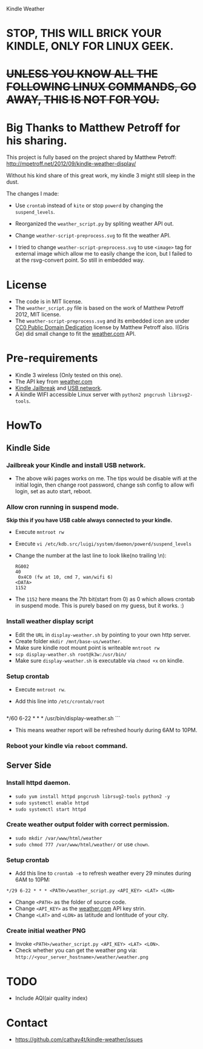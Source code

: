 Kindle Weather

# STOP, THIS WILL BRICK YOUR KINDLE, ONLY FOR LINUX GEEK.
# ~~UNLESS YOU KNOW ALL THE FOLLOWING LINUX COMMANDS, GO AWAY, THIS IS NOT FOR YOU.~~

# Big Thanks to Matthew Petroff for his sharing.

This project is fully based on the project shared by Matthew Petroff:
http://mpetroff.net/2012/09/kindle-weather-display/

Without his kind share of this great work, my kindle 3 might still sleep in the
dust.

The changes I made:
 * Use `crontab` instead of `kite` or stop `powerd` by changing the
   `suspend_levels`.

 * Reorganized the `weather_script.py` by spliting weather API out.

 * Change `weather-script-preprocess.svg` to fit the weather API.

 * I tried to change `weather-script-preprocess.svg` to use `<image>` tag
   for external image which allow me to easily change the icon, but I failed to
   at the rsvg-convert point. So still in embedded way.

# License

* The code is in MIT license.
* The `weather_script.py` file is based on the work of Matthew Petroff 2012, MIT
  license.
* The `weather-script-preprocess.svg` and its embedded icon are under
  [CC0 Public Domain Dedication][4] license by Matthew Petroff also. I(Gris Ge)
  did small change to fit the [weather.com][1] API.

# Pre-requirements

 * Kindle 3 wireless (Only tested on this one).
 * The API key from [weather.com][1]
 * [Kindle Jailbreak][2] and [USB network][3].
 * A kindle WIFI accessible Linux server with `python2 pngcrush librsvg2-tools`.

# HowTo
## Kindle Side

### Jailbreak your Kindle and install USB network.
 * The above wiki pages works on me. The tips would be disable wifi at the
   initial login, then change root password, change ssh config to allow wifi
   login, set as auto start, reboot.

### Allow cron running in suspend mode.
**Skip this if you have USB cable always connected to your kindle.**

 * Execute `mntroot rw`
 * Execute `vi /etc/kdb.src/luigi/system/daemon/powerd/suspend_levels`
 * Change the number at the last line to look like(no trailing \n):

    ```
    RG002
    40
     0x4C0 (fw at 10, cmd 7, wan/wifi 6)
    <DATA>
    1152
    ```

 * The `1152` here means the 7th bit(start from 0) as 0 which allows crontab
   in suspend mode. This is purely based on my guess, but it works. :)

### Install weather display script
 * Edit the `URL` in `display-weather.sh` by pointing to your own http server.
 * Create folder `mkdir /mnt/base-us/weather`.
 * Make sure kindle root mount point is writeable `mntroot rw`
 * `scp display-weather.sh root@k3w:/usr/bin/`
 * Make sure `display-weather.sh` is executable via `chmod +x` on kindle.

### Setup crontab
 * Execute `mntroot rw`.
 * Add this line into `/etc/crontab/root`

    ```
*/60 6-22 * * * /usr/bin/display-weather.sh
    ```
 * This means weather report will be refreshed hourly during 6AM to 10PM.

### Reboot your kindle via `reboot` command.

## Server Side
### Install httpd daemon.
 * `sudo yum install httpd pngcrush librsvg2-tools python2 -y`
 * `sudo systemctl enable httpd`
 * `sudo systemctl start httpd`

### Create weather output folder with correct permission.
 * `sudo mkdir /var/www/html/weather`
 * `sudo chmod 777 /var/www/html/weather/` or use `chown`.

### Setup crontab
 * Add this line to `crontab -e` to refresh weather every 29 minutes during
   6AM to 10PM:
```
*/29 6-22 * * * <PATH>/weather_script.py <API_KEY> <LAT> <LON>
```
 * Change `<PATH>` as the folder of source code.
 * Change `<API_KEY>` as the [weather.com][1] API key strin.
 * Change `<LAT>` and `<LON>` as latitude and lontitude of your city.

### Create initial weather PNG
 * Invoke `<PATH>/weather_script.py <API_KEY> <LAT> <LON>`.
 * Check whether you can get the weather png via:
    `http://<your_server_hostname>/weather/weather.png`

# TODO
 * Include AQI(air quality index)

# Contact
 * https://github.com/cathay4t/kindle-weather/issues

[1]: http://www.wunderground.com/weather/api/d/login.html
[2]: http://wiki.mobileread.com/wiki/Kindle_Hacks_Information
[3]: https://blitiri.com.ar/p/other/kindle/#usb-networking
[4]: http://creativecommons.org/publicdomain/zero/1.0/
